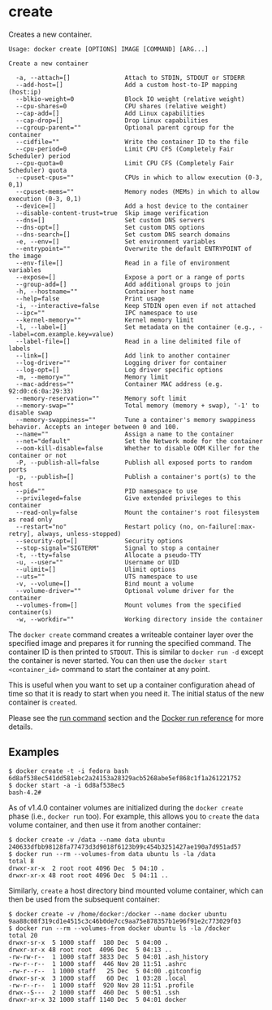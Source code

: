 <!--[metadata]>
+++
title = "create"
description = "The create command description and usage"
keywords = ["docker, create, container"]
[menu.main]
parent = "smn_cli"
+++
<![end-metadata]-->

# create

Creates a new container.

    Usage: docker create [OPTIONS] IMAGE [COMMAND] [ARG...]

    Create a new container

      -a, --attach=[]               Attach to STDIN, STDOUT or STDERR
      --add-host=[]                 Add a custom host-to-IP mapping (host:ip)
      --blkio-weight=0              Block IO weight (relative weight)
      --cpu-shares=0                CPU shares (relative weight)
      --cap-add=[]                  Add Linux capabilities
      --cap-drop=[]                 Drop Linux capabilities
      --cgroup-parent=""            Optional parent cgroup for the container
      --cidfile=""                  Write the container ID to the file
      --cpu-period=0                Limit CPU CFS (Completely Fair Scheduler) period
      --cpu-quota=0                 Limit CPU CFS (Completely Fair Scheduler) quota
      --cpuset-cpus=""              CPUs in which to allow execution (0-3, 0,1)
      --cpuset-mems=""              Memory nodes (MEMs) in which to allow execution (0-3, 0,1)
      --device=[]                   Add a host device to the container
      --disable-content-trust=true  Skip image verification
      --dns=[]                      Set custom DNS servers
      --dns-opt=[]                  Set custom DNS options
      --dns-search=[]               Set custom DNS search domains
      -e, --env=[]                  Set environment variables
      --entrypoint=""               Overwrite the default ENTRYPOINT of the image
      --env-file=[]                 Read in a file of environment variables
      --expose=[]                   Expose a port or a range of ports
      --group-add=[]                Add additional groups to join
      -h, --hostname=""             Container host name
      --help=false                  Print usage
      -i, --interactive=false       Keep STDIN open even if not attached
      --ipc=""                      IPC namespace to use
      --kernel-memory=""            Kernel memory limit
      -l, --label=[]                Set metadata on the container (e.g., --label=com.example.key=value)
      --label-file=[]               Read in a line delimited file of labels
      --link=[]                     Add link to another container
      --log-driver=""               Logging driver for container
      --log-opt=[]                  Log driver specific options
      -m, --memory=""               Memory limit
      --mac-address=""              Container MAC address (e.g. 92:d0:c6:0a:29:33)
      --memory-reservation=""       Memory soft limit
      --memory-swap=""              Total memory (memory + swap), '-1' to disable swap
      --memory-swappiness=""        Tune a container's memory swappiness behavior. Accepts an integer between 0 and 100.
      --name=""                     Assign a name to the container
      --net="default"               Set the Network mode for the container
      --oom-kill-disable=false      Whether to disable OOM Killer for the container or not
      -P, --publish-all=false       Publish all exposed ports to random ports
      -p, --publish=[]              Publish a container's port(s) to the host
      --pid=""                      PID namespace to use
      --privileged=false            Give extended privileges to this container
      --read-only=false             Mount the container's root filesystem as read only
      --restart="no"                Restart policy (no, on-failure[:max-retry], always, unless-stopped)
      --security-opt=[]             Security options
      --stop-signal="SIGTERM"       Signal to stop a container
      -t, --tty=false               Allocate a pseudo-TTY
      -u, --user=""                 Username or UID
      --ulimit=[]                   Ulimit options
      --uts=""                      UTS namespace to use
      -v, --volume=[]               Bind mount a volume
      --volume-driver=""            Optional volume driver for the container
      --volumes-from=[]             Mount volumes from the specified container(s)
      -w, --workdir=""              Working directory inside the container

The `docker create` command creates a writeable container layer over the
specified image and prepares it for running the specified command.  The
container ID is then printed to `STDOUT`.  This is similar to `docker run -d`
except the container is never started.  You can then use the
`docker start <container_id>` command to start the container at any point.

This is useful when you want to set up a container configuration ahead of time
so that it is ready to start when you need it. The initial status of the
new container is `created`.

Please see the [run command](run.md) section and the [Docker run reference](run.md) for more details.

## Examples

    $ docker create -t -i fedora bash
    6d8af538ec541dd581ebc2a24153a28329acb5268abe5ef868c1f1a261221752
    $ docker start -a -i 6d8af538ec5
    bash-4.2#

As of v1.4.0 container volumes are initialized during the `docker create` phase
(i.e., `docker run` too). For example, this allows you to `create` the `data`
volume container, and then use it from another container:

    $ docker create -v /data --name data ubuntu
    240633dfbb98128fa77473d3d9018f6123b99c454b3251427ae190a7d951ad57
    $ docker run --rm --volumes-from data ubuntu ls -la /data
    total 8
    drwxr-xr-x  2 root root 4096 Dec  5 04:10 .
    drwxr-xr-x 48 root root 4096 Dec  5 04:11 ..

Similarly, `create` a host directory bind mounted volume container, which can
then be used from the subsequent container:

    $ docker create -v /home/docker:/docker --name docker ubuntu
    9aa88c08f319cd1e4515c3c46b0de7cc9aa75e878357b1e96f91e2c773029f03
    $ docker run --rm --volumes-from docker ubuntu ls -la /docker
    total 20
    drwxr-sr-x  5 1000 staff  180 Dec  5 04:00 .
    drwxr-xr-x 48 root root  4096 Dec  5 04:13 ..
    -rw-rw-r--  1 1000 staff 3833 Dec  5 04:01 .ash_history
    -rw-r--r--  1 1000 staff  446 Nov 28 11:51 .ashrc
    -rw-r--r--  1 1000 staff   25 Dec  5 04:00 .gitconfig
    drwxr-sr-x  3 1000 staff   60 Dec  1 03:28 .local
    -rw-r--r--  1 1000 staff  920 Nov 28 11:51 .profile
    drwx--S---  2 1000 staff  460 Dec  5 00:51 .ssh
    drwxr-xr-x 32 1000 staff 1140 Dec  5 04:01 docker
